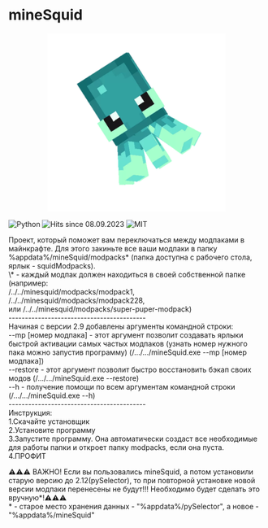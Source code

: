 # mineSquid
<p align="center">
  <img src="https://github.com/Skrepysh/mineSquid/blob/master/icon.jpg" width="350" title="mineSquid - modpack switcher for minecraft">
</p>
<p align="left">
  <img src="https://camo.githubusercontent.com/3c81155476f1538bc832e708f30e1b3eecc2cb418193ebbeaf50bcae7048853a/68747470733a2f2f696d672e736869656c64732e696f2f62616467652f507974686f6e2d3337373641423f6c6f676f3d707974686f6e266c6f676f436f6c6f723d666666267374796c653d666f722d7468652d6261646765" width="100" title="Python">
<img src="https://hits.seeyoufarm.com/api/count/incr/badge.svg?url=https%3A%2F%2Fgithub.com%2FSkrepysh%2FmineSquid&count_bg=%2379C83D&title_bg=%23555555&icon=&icon_color=%23E7E7E7&title=HITS&edge_flat=false" width="120" title="Hits since 08.09.2023">
<img src="https://img.shields.io/badge/License-MIT-yellow.svg" width="120" title="MIT">
</p>
Проект, который поможет вам переключаться между модпаками в майнкрафте. Для этого закиньте все ваши модпаки в папку %appdata%/mineSquid/modpacks* (папка доступна с рабочего стола, ярлык - squidModpacks).<br />
\* - каждый модпак должен находиться в своей собственной папке (например:<br /> /../../minesquid/modpacks/modpack1,<br /> /../../minesquid/modpacks/modpack228,<br /> или /../../minesquid/modpacks/super-puper-modpack)<br />
------------------------------------------<br />
Начиная с версии 2.9 добавлены аргументы командной строки:<br />
--mp [номер модпака] - этот аргумент позволит создавать ярлыки быстрой активации самых частых модпаков (узнать номер нужного пака можно запустив программу) (/.../.../mineSquid.exe --mp [номер модпака])<br />
--restore - этот аргумент позволит быстро восстановить бэкап своих модов (/.../.../mineSquid.exe --restore)<br />
--h - получение помощи по всем аргументам командной строки (/.../.../mineSquid.exe --h)<br />
------------------------------------------<br />
Инструкция:<br />
1.Скачайте установщик<br />
2.Установите программу<br />
3.Запустите программу. Она автоматически создаст все необходимые для работы папки и откроет папку modpacks, если она пуста.<br />
4.ПРОФИТ<br />

⚠️⚠️⚠️ ВАЖНО! Если вы пользовались mineSquid, а потом установили старую версию до 2.12(pySelector), то при повторной установке новой версии модпаки перенесены не будут!!! Необходимо будет сделать это вручную\*!⚠️⚠️⚠️<br />
\* - старое место хранения данных - "%appdata%/pySelector", а новое - "%appdata%/mineSquid"
